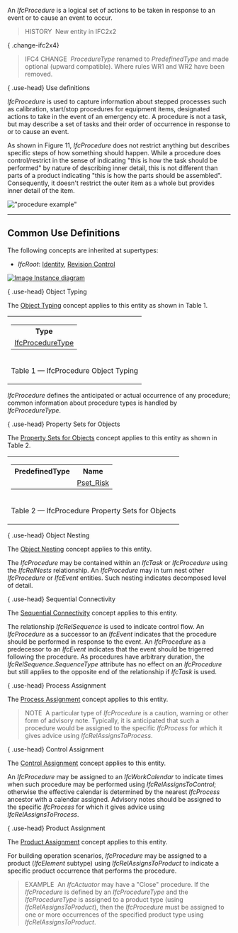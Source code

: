 An _IfcProcedure_ is a logical set of actions to be taken in response to an event or to cause an event to occur.

> HISTORY&nbsp; New entity in IFC2x2

{ .change-ifc2x4}
> IFC4 CHANGE&nbsp; _ProcedureType_ renamed to _PredefinedType_ and made optional (upward compatible). Where rules WR1 and WR2 have been removed.

{ .use-head}
Use definitions

_IfcProcedure_ is used to capture information about stepped processes such as calibration, start/stop procedures for equipment items, designated actions to take in the event of an emergency etc. A procedure is not a task, but may describe a set of tasks and their order of occurrence in response to or to cause an event.

As shown in Figure 11, _IfcProcedure_ does not restrict anything but describes specific steps of how something should happen. While a procedure does control/restrict in the sense of indicating "this is how the task should be performed" by nature of describing inner detail, this is not different than parts of a product indicating "this is how the parts should be assembled". Consequently, it doesn't restrict the outer item as a whole but provides inner detail of the item.

!["procedure example"](../../../figures/ifcprocedure_example.png "Figure 1 &mdash; Procedure relationships")

___
## Common Use Definitions
The following concepts are inherited at supertypes:

* _IfcRoot_: [Identity](../../templates/identity.htm), [Revision Control](../../templates/revision-control.htm)

[![Image](../../../img/diagram.png)&nbsp;Instance diagram](../../../annex/annex-d/common-use-definitions/ifcprocedure.htm)

{ .use-head}
Object Typing

The [Object Typing](../../templates/object-typing.htm) concept applies to this entity as shown in Table 1.

<table>
<tr><td>
<table class="gridtable">
<tr><th><b>Type</b></th></tr>
<tr><td><a href="../../ifcprocessextension/lexical/ifcproceduretype.htm">IfcProcedureType</a></td></tr>
</table>
</td></tr>
<tr><td><p class="table">Table 1 &mdash; IfcProcedure Object Typing</p></td></tr></table>

_IfcProcedure_ defines the anticipated or actual occurrence of any procedure; common information about procedure types is handled by _IfcProcedureType_.

  
  
{ .use-head}
Property Sets for Objects

The [Property Sets for Objects](../../templates/property-sets-for-objects.htm) concept applies to this entity as shown in Table 2.

<table>
<tr><td>
<table class="gridtable">
<tr><th><b>PredefinedType</b></th><th><b>Name</b></th></tr>
<tr><td>&nbsp;</td><td><a href="../../psd/ifcsharedfacilitieselements/Pset_Risk.xml">Pset_Risk</a></td></tr>
</table>
</td></tr>
<tr><td><p class="table">Table 2 &mdash; IfcProcedure Property Sets for Objects</p></td></tr></table>

  
  
{ .use-head}
Object Nesting

The [Object Nesting](../../templates/object-nesting.htm) concept applies to this entity.

The _IfcProcedure_ may be contained within an _IfcTask_ or _IfcProcedure_ using the _IfcRelNests_ relationship. An _IfcProcedure_ may in turn nest other _IfcProcedure_ or _IfcEvent_ entities. Such nesting indicates decomposed level of detail.

  
  
{ .use-head}
Sequential Connectivity

The [Sequential Connectivity](../../templates/sequential-connectivity.htm) concept applies to this entity.

The relationship _IfcRelSequence_ is used to indicate control flow. An _IfcProcedure_ as a successor to an _IfcEvent_ indicates that the procedure should be performed in response to the event. An _IfcProcedure_ as a predecessor to an _IfcEvent_ indicates that the event should be trigerred following the procedure. As procedures have arbitrary duration, the _IfcRelSequence.SequenceType_ attribute has no effect on an _IfcProcedure_ but still applies to the opposite end of the relationship if _IfcTask_ is used.

  
  
{ .use-head}
Process Assignment

The [Process Assignment](../../templates/process-assignment.htm) concept applies to this entity.

> NOTE&nbsp; A particular type of _IfcProcedure_ is a caution, warning or other form of advisory note. Typically, it is anticipated that such a procedure would be assigned to the specific _IfcProcess_ for which it gives advice using _IfcRelAssignsToProcess_.

  
  
{ .use-head}
Control Assignment

The [Control Assignment](../../templates/control-assignment.htm) concept applies to this entity.

An _IfcProcedure_ may be assigned to an _IfcWorkCalendar_ to indicate times when such procedure may be performed using _IfcRelAssignsToControl_; otherwise the effective calendar is determined by the nearest _IfcProcess_ ancestor with a calendar assigned. Advisory notes should be assigned to the specific _IfcProcess_ for which it gives advice using _IfcRelAssignsToProcess_.

  
  
{ .use-head}
Product Assignment

The [Product Assignment](../../templates/product-assignment.htm) concept applies to this entity.

For building operation scenarios, _IfcProcedure_ may be assigned to a product (_IfcElement_ subtype) using _IfcRelAssignsToProduct_ to indicate a specific product occurrence that performs the procedure.

> EXAMPLE&nbsp; An _IfcActuator_ may have a "Close" procedure. If the _IfcProcedure_ is defined by an _IfcProcedureType_ and the _IfcProcedureType_ is assigned to a product type (using _IfcRelAssignsToProduct_), then the _IfcProcedure_ must be assigned to one or more occurrences of the specified product type using _IfcRelAssignsToProduct_.